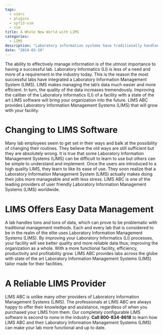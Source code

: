 ```yaml
---
tags:
  - vimrc
  - plugins
  - spf13-vim
  - vim
title: A Whole New World with LIMS
categories:
  - LIMS
description: "Laboratory information systems have traditionally handled only the management and "
date: "2014-03-19"
---
```


The ability to effectively manage information is of the utmost importance to having a successful lab. Laboratory Informatics (LI) is less of a need and more of a requirement in the industry today. This is the reason the most successful labs have integrated a Laboratory Information Management System (LIMS). LIMS makes managing the lab’s data much easier and more efficient. In turn, the quality of the data increases tremendously. Improving the caliber of the Laboratory Informatics (LI) of a facility with a state of the art LIMS software will bring your organization into the future. LIMS ABC provides Laboratory Information Management Systems (LIMS) that will grow with your facility.

 

# Changing to LIMS Software

Many lab employees seem to get set in their ways and balk at the possibility of changing their routines. They believe the old ways are still sufficient but they are absolutely wrong. It is true that some Laboratory Information Management Systems (LIMS) can be difficult to learn to use but others can be simple to understand and implement. Once the users are introduced to a high quality LIMS, they learn to like its ease of use. They soon realize that a Laboratory Information Management System (LIMS) actually makes doing their jobs more manageable and with less stress. LIMS ABC is one of the leading providers of user friendly Laboratory Information Management Systems (LIMS) worldwide.

# LIMS Offers Easy Data Management

A lab handles tons and tons of data, which can prove to be problematic with traditional management methods. Each and every lab that is considered to be in the realm of the elite uses Laboratory Information Management Systems (LIMS). By improving your Laboratory Informatics (LI) processes, your facility will see better quality and more reliable data thus; improving the organization as a whole. With a more functional facility, efficiency, productivity and profitability grow. LIMS ABC provides labs across the globe with state of the art Laboratory Information Management Systems (LIMS) tailor made for their facilities.

# A Reliable LIMS Provider

LIMS ABC is unlike many other providers of Laboratory Information Management Systems (LIMS). The professionals at LIMS ABC are always happy to offer their knowledge and assistance, regardless of when you purchased your LIMS from them. Our completely configurable LIMS software is second to none in the industry. **Call 800-834-8618** to learn how LIMS ABC and their Laboratory Information Management Systems (LIMS) can make your lab more functional and up to date.